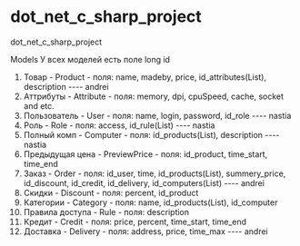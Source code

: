 dot_net_c_sharp_project
=======================

dot_net_c_sharp_project

Models
У всех моделей есть поле long id

1. Товар - Product - поля: name, madeby, price, id_attributes(List), description    ----  andrei
2. Аттрибуты - Attribute - поля: memory, dpi, cpuSpeed, cache, socket and etc.   
3. Пользователь - User - поля: name, login, password, id_role    ----  nastia
4. Роль - Role - поля: access, id_rule(List)   ----  nastia 
5. Полный комп - Computer - поля: id_products(List), description   ----  nastia
6. Предыдущая цена - PreviewPrice - поля: id_product, time_start, time_end
7. Заказ - Order - поля: id_user, time, id_products(List), summery_price, id_discount, id_credit, id_delivery, id_computers(List)   ----  andrei
8. Скидки - Discount - поля: percent, id_product
9. Категории - Category - поля: name, id_products(List), id_computer
10. Правила доступа - Rule - поля: description
11. Кредит - Credit - поля: price, percent, time_start, time_end
12. Доставка - Delivery - поля: address, price, time_max   ----  andrei

